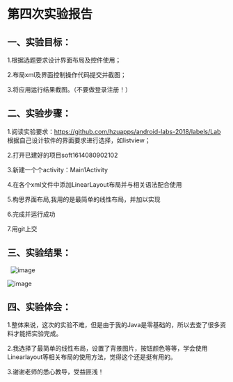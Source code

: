 # 第四次实验报告

## 一、实验目标：

1.根据选题要求设计界面布局及控件使用；

2.布局xml及界面控制操作代码提交并截图；

3.将应用运行结果截图。（不要做登录注册！）
 
## 二、实验步骤：

1.阅读实验要求：https://github.com/hzuapps/android-labs-2018/labels/Lab 根据自己设计软件的界面要求进行选择，如listview；

2.打开已建好的项目soft1614080902102 

3.新建一个个activity：Main1Activity 

4.在各个xml文件中添加LinearLayout布局并与相关语法配合使用 

5.构思界面布局,我用的是最简单的线性布局，并加以实现 

6.完成并运行成功 

7.用git上交
 
## 三、实验结果：
 
![image](https://github.com/1614080902102/android-labs-2018/blob/498af0be0aaf433db3cb9b5f23b6e6de193dd257/soft1614080902102/4-1.png?raw=true)
 
![image](https://github.com/1614080902102/android-labs-2018/blob/498af0be0aaf433db3cb9b5f23b6e6de193dd257/soft1614080902102/4-2.png?raw=true)
 
## 四、实验体会：

1.整体来说，这次的实验不难，但是由于我的Java是零基础的，所以去查了很多资料才能把实验完成。

2.我选择了最简单的线性布局，设置了背景图片，按钮颜色等等，学会使用Linearlayout等相关布局的使用方法，觉得这个还是挺有用的。

3.谢谢老师的悉心教导，受益匪浅！
